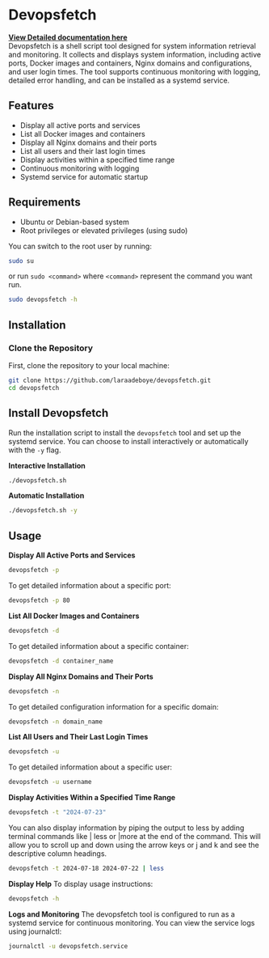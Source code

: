 # Devopsfetch
**[View Detailed documentation here](https://github.com/laraadeboye/devopsfetch/wiki)** \
Devopsfetch is a shell script tool designed for system information retrieval and monitoring. It collects and displays system information, including active ports, Docker images and containers, Nginx domains and configurations, and user login times. The tool supports continuous monitoring with logging, detailed error handling, and can be installed as a systemd service.

## Features

- Display all active ports and services
- List all Docker images and containers
- Display all Nginx domains and their ports
- List all users and their last login times
- Display activities within a specified time range
- Continuous monitoring with logging
- Systemd service for automatic startup

## Requirements

- Ubuntu or Debian-based system
- Root privileges or elevated privileges (using sudo)
  
You can switch to the root user by running:
```bash
sudo su
```
or run `sudo <command>` where `<command>` represent the command you want run.
```bash
sudo devopsfetch -h
```

## Installation

### Clone the Repository

First, clone the repository to your local machine:

```bash
git clone https://github.com/laraadeboye/devopsfetch.git
cd devopsfetch
```

## Install Devopsfetch
Run the installation script to install the `devopsfetch` tool and set up the systemd service. You can choose to install interactively or automatically with the `-y` flag.

**Interactive Installation**
```sh
./devopsfetch.sh
```
**Automatic Installation**
```sh
./devopsfetch.sh -y
```

## Usage
**Display All Active Ports and Services**

```sh
devopsfetch -p
```
To get detailed information about a specific port:

```sh
devopsfetch -p 80
```

**List All Docker Images and Containers**
```sh
devopsfetch -d
```
To get detailed information about a specific container:

```sh
devopsfetch -d container_name
```

**Display All Nginx Domains and Their Ports**

```sh
devopsfetch -n
```
To get detailed configuration information for a specific domain:

```sh
devopsfetch -n domain_name
```
**List All Users and Their Last Login Times**
```sh
devopsfetch -u
```
To get detailed information about a specific user:

```sh
devopsfetch -u username
```
**Display Activities Within a Specified Time Range**
```sh
devopsfetch -t "2024-07-23"
```
You can also display information by piping the output to less by adding terminal commands like | less or |more at the end of the command. This will allow you to scroll up and down using the arrow keys or j and k and see the descriptive column headings.

```sh
devopsfetch -t 2024-07-18 2024-07-22 | less
```

**Display Help**
To display usage instructions:

```sh
devopsfetch -h
```
**Logs and Monitoring**
The devopsfetch tool is configured to run as a systemd service for continuous monitoring. You can view the service logs using journalctl:

```sh
journalctl -u devopsfetch.service
```
